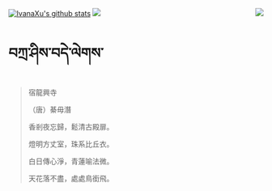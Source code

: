 [![IvanaXu's github stats](https://github-readme-stats.vercel.app/api?username=IvanaXu&show_icons=true&theme=vue-dark)](https://github.com/anuraghazra/github-readme-stats)
<img align="right" src="https://github-readme-stats.vercel.app/api/top-langs/?username=IvanaXu&langs_count=7&theme=graywhite" />
<img src="https://github-readme-stats.vercel.app/api/wakatime?username=IvanaXu&layout=compact&langs_count=6&theme=vue-dark&&custom_title=Programming Times(Jul 29 2021-)" />
# བཀྲ་ཤིས་བདེ་ལེགས་
> 宿龍興寺
> 
> （唐）綦毋潛
> 
> 香剎夜忘歸，鬆清古殿扉。
> 
> 燈明方丈室，珠系比丘衣。
> 
> 白日傳心淨，青蓮喻法微。
> 
> 天花落不盡，處處鳥銜飛。
>
